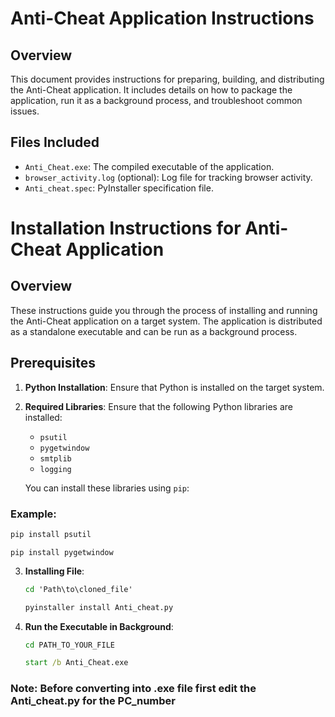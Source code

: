 # Anti-Cheat Application Instructions

## Overview

This document provides instructions for preparing, building, and distributing the Anti-Cheat application. It includes details on how to package the application, run it as a background process, and troubleshoot common issues.

## Files Included

- `Anti_Cheat.exe`: The compiled executable of the application.
- `browser_activity.log` (optional): Log file for tracking browser activity.
- `Anti_cheat.spec`: PyInstaller specification file.

# Installation Instructions for Anti-Cheat Application

## Overview

These instructions guide you through the process of installing and running the Anti-Cheat application on a target system. The application is distributed as a standalone executable and can be run as a background process.

## Prerequisites

1. **Python Installation**: Ensure that Python is installed on the target system.
2. **Required Libraries**: Ensure that the following Python libraries are installed:
   - `psutil`
   - `pygetwindow`
   - `smtplib`
   - `logging`

   You can install these libraries using `pip`:
### Example:

   ```cmd
   pip install psutil
   ```
   ```
   pip install pygetwindow
   ```
3. **Installing File**:

   ```cmd
   cd 'Path\to\cloned_file'
   ```
   ```cmd
   pyinstaller install Anti_cheat.py
   ```

4. **Run the Executable in Background**:
   ```cmd
   cd PATH_TO_YOUR_FILE
   ```
   ```cmd
   start /b Anti_Cheat.exe
   ```

### Note: Before converting into .exe file first edit the Anti_cheat.py for the PC_number
